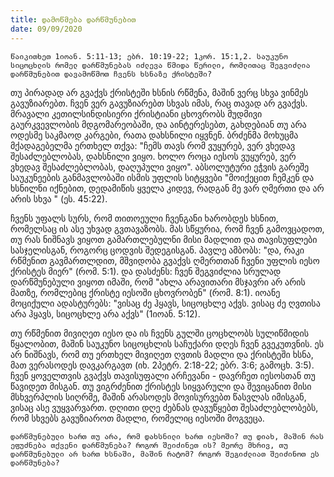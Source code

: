 ```yaml
---
title: დამოწმება დარწმუნებით
date: 09/09/2020
---
```


`წაიკითხეთ 1იოან. 5:11-13; ებრ. 10:19-22; 1კორ. 15:1,2. საუკუნო სიცოცხლის რომელ დარწმუნებას იძლევა წმიდა წერილი, რომლითაც შეგვიძლია დარწმუნებით დავამოწმოთ ჩვენს ხსნაზე ქრისტეში?`

თუ პირადად არ გვაქვს ქრისტეში ხსნის რწმენა, მაშინ ვერც სხვა ვინმეს გავუზიარებთ. ჩვენ ვერ გავუზიარებთ სხვას იმას, რაც თავად არ გვაქვს. მრავალი კეთილსინდისიერი ქრისტიანი ცხოვრობს მუდმივი გაურკვევლობის მდგომარეობაში, და აინტერესებთ, გახდებიან თუ არა ოდესმე საკმაოდ კარგები, რათა დახსნილი იყვნენ. ბრძენმა მოხუცმა მქადაგებელმა ერთხელ თქვა: "ჩემს თავს რომ ვუყურებ, ვერ ვხედავ შესაძლებლობას, დახსნილი ვიყო. ხოლო როცა იესოს ვუყურებ, ვერ ვხედავ შესაძლებლობას, დაღუპული ვიყო". აბსოლუტური ეჭვის გარეშე საუკუნეების განმავლობაში ისმის უფლის სიტყვები "მოიქეცით ჩემკენ და ხსნილნი იქნებით, დედამიწის ყველა კიდევ, რადგან მე ვარ ღმერთი და არ არის სხვა " (ეს. 45:22).

ჩვენს უფალს სურს, რომ თითოეული ჩვენგანი ხარობდეს ხსნით, რომელსაც ის ასე უხვად გვთავაზობს. მას სწყურია, რომ ჩვენ გამოვცადოთ, თუ რას ნიშნავს ვიყოთ გამართლებულნი მისი მადლით და თავისუფლები სასჯელისგან, როგორც ცოდვის შედეგისგან. პავლე ამბობს: "და, რაკი რწმენით გავმართლდით, მშვიდობა გვაქვს ღმერთთან ჩვენი უფლის იესო ქრისტეს მიერ" (რომ. 5:1). და დასძენს: ჩვენ შეგვიძლია სრულად დარწმუნებული ვიყოთ იმაში, რომ "ახლა არავითარი მსჯავრი არ არის მათზე, რომლებიც ქრისტე იესოში ცხოვრობენ" (რომ. 8:1). იოანე მოციქული ადასტურებს: "ვისაც ძე ჰყავს, სიცოცხლე აქვს. ვისაც ძე ღვთისა არა ჰყავს, სიცოცხლე არა აქვს" (1იოან. 5:12).

თუ რწმენით მივიღეთ იესო და ის ჩვენს გულში ცოცხლობს სულიწმიდის წყალობით, მაშინ საუკუნო სიცოცხლის საჩუქარი დღეს ჩვენ გვეკუთვნის. ეს არ ნიშნავს, რომ თუ ერთხელ მივიღეთ ღვთის მადლი და ქრისტეში ხსნა, მათ ვერასოდეს დავკარგავთ (იხ. 2პეტრ. 2:18-22; ებრ. 3:6; გამოცხ. 3:5). ჩვენ ყოველთვის გვაქვს თავისუფალი არჩევანი - დავრჩეთ იესოსთან თუ წავიდეთ მისგან. თუ ვიგრძენით ქრისტეს სიყვარული და შევიცანით მისი მსხვერპლის სიღრმე, მაშინ არასოდეს მოვისურვებთ წასვლას იმისგან, ვისაც ასე ვუყვარვართ. დღითი დღე ძებნას დავუწყებთ შესაძლებლობებს, რომ სხვებს გავუზიაროთ მადლი, რომელიც იესოში მოგვეცა.

`დარწმუნებული ხართ თუ არა, რომ დახსნილი ხართ იესოში? თუ დიახ, მაშინ რას ეფუძნება თქვენი დარწმუნება? როგორ შეიძინეთ ის? მეორე მხრივ, თუ დარწმუნებული არ ხართ ხსნაში, მაშინ რატომ? როგორ შეგიძლიათ შეიძინოთ ეს დარწმუნება? `